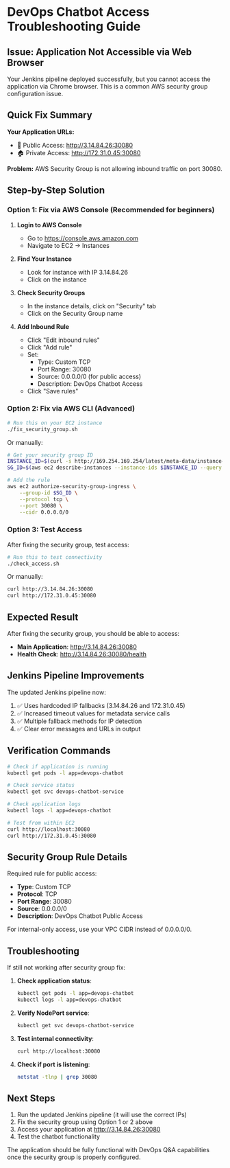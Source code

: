 # DevOps Chatbot Access Troubleshooting Guide

## Issue: Application Not Accessible via Web Browser

Your Jenkins pipeline deployed successfully, but you cannot access the application via Chrome browser. This is a common AWS security group configuration issue.

## Quick Fix Summary

**Your Application URLs:**
- 📡 Public Access: http://3.14.84.26:30080
- 🏠 Private Access: http://172.31.0.45:30080

**Problem:** AWS Security Group is not allowing inbound traffic on port 30080.

## Step-by-Step Solution

### Option 1: Fix via AWS Console (Recommended for beginners)

1. **Login to AWS Console**
   - Go to https://console.aws.amazon.com
   - Navigate to EC2 → Instances

2. **Find Your Instance**
   - Look for instance with IP 3.14.84.26
   - Click on the instance

3. **Check Security Groups**
   - In the instance details, click on "Security" tab
   - Click on the Security Group name

4. **Add Inbound Rule**
   - Click "Edit inbound rules"
   - Click "Add rule"
   - Set:
     - Type: Custom TCP
     - Port Range: 30080
     - Source: 0.0.0.0/0 (for public access)
     - Description: DevOps Chatbot Access
   - Click "Save rules"

### Option 2: Fix via AWS CLI (Advanced)

```bash
# Run this on your EC2 instance
./fix_security_group.sh
```

Or manually:
```bash
# Get your security group ID
INSTANCE_ID=$(curl -s http://169.254.169.254/latest/meta-data/instance-id)
SG_ID=$(aws ec2 describe-instances --instance-ids $INSTANCE_ID --query 'Reservations[0].Instances[0].SecurityGroups[0].GroupId' --output text)

# Add the rule
aws ec2 authorize-security-group-ingress \
    --group-id $SG_ID \
    --protocol tcp \
    --port 30080 \
    --cidr 0.0.0.0/0
```

### Option 3: Test Access

After fixing the security group, test access:

```bash
# Run this to test connectivity
./check_access.sh
```

Or manually:
```bash
curl http://3.14.84.26:30080
curl http://172.31.0.45:30080
```

## Expected Result

After fixing the security group, you should be able to access:
- **Main Application**: http://3.14.84.26:30080
- **Health Check**: http://3.14.84.26:30080/health

## Jenkins Pipeline Improvements

The updated Jenkins pipeline now:
1. ✅ Uses hardcoded IP fallbacks (3.14.84.26 and 172.31.0.45)
2. ✅ Increased timeout values for metadata service calls
3. ✅ Multiple fallback methods for IP detection
4. ✅ Clear error messages and URLs in output

## Verification Commands

```bash
# Check if application is running
kubectl get pods -l app=devops-chatbot

# Check service status
kubectl get svc devops-chatbot-service

# Check application logs
kubectl logs -l app=devops-chatbot

# Test from within EC2
curl http://localhost:30080
curl http://172.31.0.45:30080
```

## Security Group Rule Details

Required rule for public access:
- **Type**: Custom TCP
- **Protocol**: TCP
- **Port Range**: 30080
- **Source**: 0.0.0.0/0
- **Description**: DevOps Chatbot Public Access

For internal-only access, use your VPC CIDR instead of 0.0.0.0/0.

## Troubleshooting

If still not working after security group fix:

1. **Check application status**:
   ```bash
   kubectl get pods -l app=devops-chatbot
   kubectl logs -l app=devops-chatbot
   ```

2. **Verify NodePort service**:
   ```bash
   kubectl get svc devops-chatbot-service
   ```

3. **Test internal connectivity**:
   ```bash
   curl http://localhost:30080
   ```

4. **Check if port is listening**:
   ```bash
   netstat -tlnp | grep 30080
   ```

## Next Steps

1. Run the updated Jenkins pipeline (it will use the correct IPs)
2. Fix the security group using Option 1 or 2 above
3. Access your application at http://3.14.84.26:30080
4. Test the chatbot functionality

The application should be fully functional with DevOps Q&A capabilities once the security group is properly configured.
